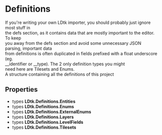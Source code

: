 # Definitions

  
If you're writing your own LDtk importer, you should probably just ignore most stuff in  
the defs section, as it contains data that are mostly important to the editor. To keep  
you away from the defs section and avoid some unnecessary JSON parsing, important data  
from definitions is often duplicated in fields prefixed with a float underscore (eg.  
__identifier or __type).  The 2 only definition types you might  
need here are Tilesets and Enums.  
A structure containing all the definitions of this project  


## Properties

- types **LDtk.Definitions.Entities**
- types **LDtk.Definitions.Enums**
- types **LDtk.Definitions.ExternalEnums**
- types **LDtk.Definitions.Layers**
- types **LDtk.Definitions.LevelFields**
- types **LDtk.Definitions.Tilesets**

